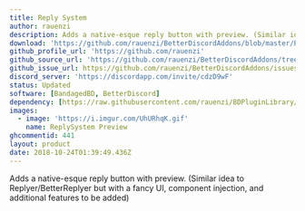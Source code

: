 ```yaml
---
title: Reply System
author: rauenzi
description: Adds a native-esque reply button with preview. (Similar idea to Replyer/BetterReplyer but with a fancy UI, component injection, and additional features to be added)
download: 'https://github.com/rauenzi/BetterDiscordAddons/blob/master/Plugins/ReplySystem/ReplySystem.plugin.js'
github_profile_url: 'https://github.com/rauenzi'
github_source_url: 'https://github.com/rauenzi/BetterDiscordAddons/tree/master/Plugins/ReplySystem'
github_issue_url: https://github.com/rauenzi/BetterDiscordAddons/issues/
discord_server: 'https://discordapp.com/invite/cdzD9wF'
status: Updated
software: [BandagedBD, BetterDiscord]
dependency: [https://raw.githubusercontent.com/rauenzi/BDPluginLibrary/master/release/0PluginLibrary.plugin.js]
images:
  - image: 'https://i.imgur.com/UhURhqK.gif'
    name: ReplySystem Preview
ghcommentid: 441
layout: product
date: 2018-10-24T01:39:49.436Z
---
```

Adds a native-esque reply button with preview. (Similar idea to Replyer/BetterReplyer but with a fancy UI, component injection, and additional features to be added)